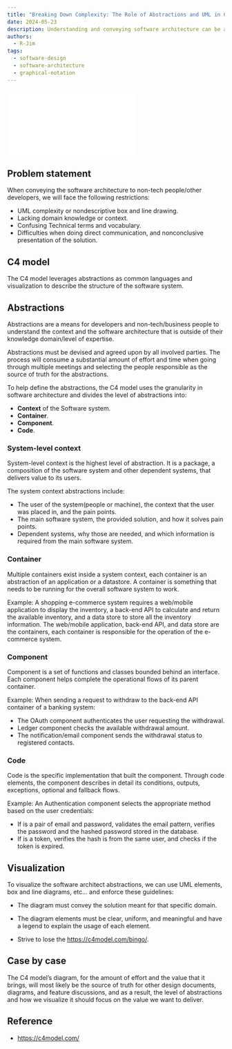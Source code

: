 ```yaml
---
title: "Breaking Down Complexity: The Role of Abstractions and UML in C4 Modelling"
date: 2024-05-23
description: Understanding and conveying software architecture can be a daunting task, especially when dealing with non-technical stakeholders or diverse development teams. This article delves into the challenges of traditional methods like complex UML diagrams and non-descriptive box-and-line drawings. We introduce the C4 model, a powerful framework that simplifies these challenges by using layered abstractions and visualizations. Explore how the model breaks down software architecture into comprehensible levels, Context, Container, Component, and Code, and offers guidelines on creating effective diagrams. Real-world examples illustrate the application of the C4 model, making it an invaluable tool for creating a shared understanding and ensuring clear, meaningful communication among all parties involved.
authors:
  - R-Jim
tags:
  - software-design
  - software-architecture
  - graphical-notation
---
```


![](assets/c4-modelling.pdf)

## Problem statement

When conveying the software architecture to non-tech people/other developers, we will face the following restrictions:

- UML complexity or nondescriptive box and line drawing.
- Lacking domain knowledge or context.
- Confusing Technical terms and vocabulary.
- Difficulties when doing direct communication, and nonconclusive presentation of the solution.

## C4 model

The C4 model leverages abstractions as common languages and visualization to describe the structure of the software system.

## Abstractions

Abstractions are a means for developers and non-tech/business people to understand the context and the software architecture that is outside of their knowledge domain/level of expertise.

Abstractions must be devised and agreed upon by all involved parties. The process will consume a substantial amount of effort and time when going through multiple meetings and selecting the people responsible as the source of truth for the abstractions.

To help define the abstractions, the C4 model uses the granularity in software architecture and divides the level of abstractions into:

- **Context** of the Software system.
- **Container**.
- **Component**.
- **Code**.

### System-level context

System-level context is the highest level of abstraction. It is a package, a composition of the software system and other dependent systems, that delivers value to its users.

The system context abstractions include:

- The user of the system(people or machine), the context that the user was placed in, and the pain points.
- The main software system, the provided solution, and how it solves pain points.
- Dependent systems, why those are needed, and which information is required from the main software system.

### Container

Multiple containers exist inside a system context, each container is an abstraction of an application or a datastore. A container is something that needs to be running for the overall software system to work.

Example: A shopping e-commerce system requires a web/mobile application to display the inventory, a back-end API to calculate and return the available inventory, and a data store to store all the inventory information. The web/mobile application, back-end API, and data store are the containers, each container is responsible for the operation of the e-commerce system.

### Component

Component is a set of functions and classes bounded behind an interface. Each component helps complete the operational flows of its parent container.

Example: When sending a request to withdraw to the back-end API container of a banking system:

- The OAuth component authenticates the user requesting the withdrawal.
- Ledger component checks the available withdrawal amount.
- The notification/email component sends the withdrawal status to registered contacts.

### Code

Code is the specific implementation that built the component. Through code elements, the component describes in detail its conditions, outputs, exceptions, optional and fallback flows.

Example: An Authentication component selects the appropriate method based on the user credentials:

- If is a pair of email and password, validates the email pattern, verifies the password and the hashed password stored in the database.
- If is a token, verifies the hash is from the same user, and checks if the token is expired.

## Visualization

To visualize the software architect abstractions, we can use UML elements, box and line diagrams, etc... and enforce these guidelines:

- The diagram must convey the solution meant for that specific domain.

- The diagram elements must be clear, uniform, and meaningful and have a legend to explain the usage of each element.

- Strive to lose the <https://c4model.com/bingo/>.

## Case by case

The C4 model’s diagram, for the amount of effort and the value that it brings, will most likely be the source of truth for other design documents, diagrams, and feature discussions, and as a result, the level of abstractions and how we visualize it should focus on the value we want to deliver.

## Reference

- <https://c4model.com/>
